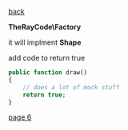 [back](./page04.md)

**TheRayCode\Factory**

it will implment **Shape**


add code to return true 
```php
public function draw()
{
    // does a lot of mock stuff
    return true;
}
```

[page 6](./page06.md)
